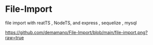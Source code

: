 # File-Import
file import with reatTS , NodeTS, and express , sequelize , mysql
<!-- ![alt text](https://github.com/demamano/File-Import/blob/main/file-import.png?raw=true) -->
https://github.com/demamano/File-Import/blob/main/file-import.png?raw=true
